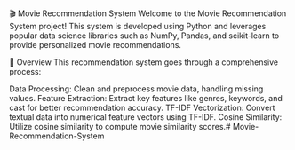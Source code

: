 🎬 Movie Recommendation System
Welcome to the Movie Recommendation System project! This system is developed using Python and leverages popular data science libraries such as NumPy, Pandas, and scikit-learn to provide personalized movie recommendations.

🚀 Overview
This recommendation system goes through a comprehensive process:

Data Processing: Clean and preprocess movie data, handling missing values.
Feature Extraction: Extract key features like genres, keywords, and cast for better recommendation accuracy.
TF-IDF Vectorization: Convert textual data into numerical feature vectors using TF-IDF.
Cosine Similarity: Utilize cosine similarity to compute movie similarity scores.# Movie-Recommendation-System
